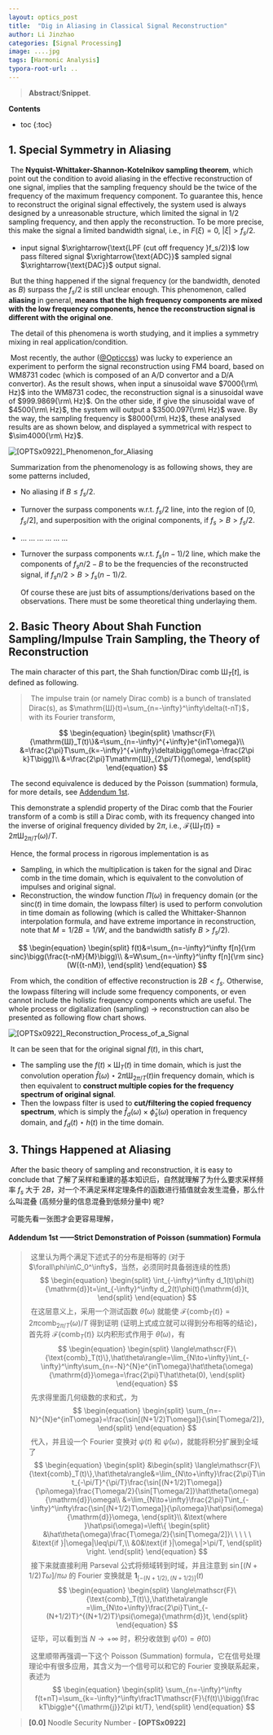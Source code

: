```yaml
---
layout: optics_post
title:  "Dig in Aliasing in Classical Signal Reconstruction"
author: Li Jinzhao
categories: [Signal Processing]
image: ....jpg
tags: [Harmonic Analysis]
typora-root-url: ..
---
```

> **Abstract**/**Snippet**.


**Contents**

* toc
{:toc}
## **1. Special Symmetry in Aliasing**

​	The **Nyquist-Whittaker-Shannon-Kotelnikov sampling theorem**, which point out the condition to avoid aliasing in the effective reconstruction of one signal, implies that the sampling frequency should be the twice of the frequency of the maximum frequency component. To guarantee this, hence to reconstruct the original signal effectively, the system used is always designed by a unreasonable structure, which limited the signal in $1/2$ sampling frequency, and then apply the reconstruction. To be more precise, this make the signal a limited bandwidth signal, i.e., in $F(\xi)=0,\ |\xi|>f_s/2$.

- input signal $\xrightarrow{\text{LPF (cut off frequency }f_s/2)}$ low pass filtered signal $\xrightarrow{\text{ADC}}$ sampled signal $\xrightarrow{\text{DAC}}$ output signal.

​	But the thing happened if the signal frequency (or the bandwidth, denoted as $B$) surpass the $f_s/2$ is still unclear enough. This phenomenon, called **aliasing** in general, **means that the high frequency components are mixed with the low frequency components, hence the reconstruction signal is different with the original one**.

​	The detail of this phenomena is worth studying, and it implies a symmetry mixing in real application/condition.

​	Most recently, the author ([@Opticcss](https://opticcss.github.io/)) was lucky to experience an experiment to perform the signal reconstruction using FM4 board, based on WM8731 codec (which is composed of an A/D convertor and a D/A convertor). As the result shows, when input a sinusoidal wave $7000{\rm\ Hz}$ into the WM8731 codec, the reconstruction signal is a sinusoidal wave of $999.9869{\rm\ Hz}$. On the other side, if give the sinusoidal wave of $4500{\rm\ Hz}$, the system will output a $3500.097{\rm\ Hz}$ wave. By the way, the sampling frequency is $8000{\rm\ Hz}$, these analysed results are as shown below, and displayed a symmetrical with respect to $\sim4000{\rm\ Hz}$.

![[OPTSx0922]_Phenomenon_for_Aliasing](..\assets\images\[OPTSx0922]_Phenomenon_for_Aliasing.svg)

​	Summarization from the phenomenology is as following shows, they are some patterns included,

- No aliasing if $B\leq f_s/2$.
- Turnover the surpass components w.r.t. $f_s/2$ line, into the region of $[0,f_s/2]$, and superposition with the original components, if $f_s>B>f_s/2$.
- ... ... ... ... ... ...
- Turnover the surpass components w.r.t. $f_s(n-1)/2$ line, which make the components of $f_sn/2-B$ to be the frequencies of the reconstructed signal, if $f_sn/2>B>f_s(n-1)/2$.

	Of course these are just bits of assumptions/derivations based on the observations. There must be some theoretical thing underlaying them.

## **2. Basic Theory About Shah Function Sampling/Impulse Train Sampling, the Theory of Reconstruction**

​	The main character of this part, the Shah function/Dirac comb $\mathrm{Ш}_T[t]$, is defined as following.

> ​	The impulse train (or namely Dirac comb) is a bunch of translated Dirac(s), as $\mathrm{Ш}(t)=\sum_{n=-\infty}^\infty\delta(t-nT)$，with its Fourier transform,

$$
\begin{equation}
\begin{split}
\mathscr{F}\{\mathrm{Ш}_T(t)\}&=\sum_{n=-\infty}^{+\infty}e^{inT\omega}\\
&=\frac{2\pi}T\sum_{k=-\infty}^{+\infty}\delta\bigg(\omega-\frac{2\pi k}T\bigg)\\
&=\frac{2\pi}T\mathrm{Ш}_{2\pi/T}(\omega),
\end{split}
\end{equation}
$$

​	The second equivalence is deduced by the Poisson (summation) formula, for more details, see [Addendum 1st](#jump01).

​	This demonstrate a splendid property of the Dirac comb that the Fourier transform of a comb is still a Dirac comb, with its frequency changed into the inverse of original frequency divided by $2\pi$, i.e.,  $\mathscr{F}\{\mathrm{Ш}_T(t)\}={2\pi}\mathrm{Ш}_{2\pi/T}(\omega)/T$.

​	Hence, the formal process in rigorous implementation is as

- Sampling, in which the multiplication is taken for the signal and Dirac comb in the time domain, which is equivalent to the convolution of impulses and original signal.
- Reconstruction, the window function $\Pi(\omega)$ in frequency domain (or the $\text{sinc}(t)$ in time domain, the lowpass filter) is used to perform convolution in time domain as following (which is called the Whittaker-Shannon interpolation formula, and have extreme importance in reconstruction, note that  $M=1/2B=1/W$, and the bandwidth satisfy  $B>f_s/2$).

$$
\begin{equation}
\begin{split}
f(t)&=\sum_{n=-\infty}^\infty f[n]{\rm sinc}\bigg(\frac{t-nM}{M}\bigg)\\
&=W\sum_{n=-\infty}^\infty f[n]{\rm sinc}(W({t-nM}),
\end{split}
\end{equation}
$$

​	From which, the condition of effective reconstruction is $2B<f_s$. Otherwise, the lowpass filtering will include some frequency components, or even cannot include the holistic frequency components which are useful. The whole process or digitalization (sampling) $\to$ reconstruction can also be presented as following flow chart shows.

![[OPTSx0922]_Reconstruction_Process_of_a_Signal](..\assets\images\[OPTSx0922]_Reconstruction_Process_of_a_Signal.svg)

​	It can be seen that for the original signal $f(t)$​, in this chart,

- The sampling use the $f(t)\times\mathrm{Ш}_T(t)$ in time domain, which is just the convolution operation $\hat{f}(\omega)\star2\pi\mathrm{Ш}_{2\pi/T}(t)$​ in frequency domain, which is then equivalent to **construct multiple copies for the frequency spectrum of original signal**.
- Then the lowpass filter is used to **cut/filtering the copied frequency spectrum**, which is simply the $\hat{f}_d(\omega)\times\hat{\phi}_s(\omega)$ operation in frequency domain, and $f_d(t)\star h(t)$ in the time domain.

## **3. Things Happened at Aliasing**

​	After the basic theory of sampling and reconstruction, it is easy to conclude that 了解了采样和重建的基本知识后，自然就理解了为什么要求采样频率 $f_s$ 大于 $2B$，对一个不满足采样定理条件的函数进行插值就会发生混叠，那么什么叫混叠 (高频分量的信息混叠到低频分量中) 呢?

​	可能先看一张图才会更容易理解，

#### **<span id="jump01">Addendum 1st </span>——Strict Demonstration of Poisson (summation) Formula**

> ​	这里认为两个满足下述式子的分布是相等的 (对于 $\forall\phi\in\C_0^\infty$，当然，必须同时具备弱连续的性质)
> $$
> \begin{equation}
> \begin{split}
> \int_{-\infty}^\infty d_1(t)\phi(t){\mathrm{d}}t=\int_{-\infty}^\infty d_2(t)\phi(t){\mathrm{d}}t,
> \end{split}
> \end{equation}
> $$
> ​	在这层意义上，采用一个测试函数 $\hat\theta(\omega)$ 就能使 $\mathscr{F}\{\text{comb}_T(t)\}={2\pi}\text{comb}_{2\pi/T}(\omega)/T$ 得到证明 (证明上式成立就可以得到分布相等的结论)，首先将 $\mathscr{F}\{\text{comb}_T(t)\}$ 以内积形式作用于 $\hat\theta(\omega)$，有
> $$
> \begin{equation}
> \begin{split}
> \langle\mathscr{F}\{\text{comb}_T(t)\},\hat\theta\rangle=\lim_{N\to+\infty}\int_{-\infty}^\infty\sum_{n=-N}^{N}e^{inT\omega}\hat\theta(\omega){\mathrm{d}}\omega=\frac{2\pi}T\hat\theta(0),
> \end{split}
> \end{equation}
> $$
> ​	先求得里面几何级数的求和式，为
> $$
> \begin{equation}
> \begin{split}
> \sum_{n=-N}^{N}e^{inT\omega}=\frac{\sin[(N+1/2)T\omega]}{\sin[T\omega/2]},
> \end{split}
> \end{equation}
> $$
> ​	代入，并且设一个 Fourier 变换对 $\psi(t)$ 和 $\hat\psi(\omega)$，就能将积分扩展到全域了
> $$
> \begin{equation}
> \begin{split}
> &\begin{split}
> \langle\mathscr{F}\{\text{comb}_T(t)\},\hat\theta\rangle&=\lim_{N\to+\infty}\frac{2\pi}T\int_{-\pi/T}^{\pi/T}\frac{\sin[(N+1/2)T\omega]}{\pi\omega}\frac{T\omega/2}{\sin[T\omega/2]}\hat\theta(\omega){\mathrm{d}}\omega\\
> &=\lim_{N\to+\infty}\frac{2\pi}T\int_{-\infty}^\infty\frac{\sin[(N+1/2)T\omega]}{\pi\omega}\hat\psi(\omega){\mathrm{d}}\omega,
> \end{split}\\
> &\text{where }\hat\psi(\omega)=\left\{
> \begin{split}
> &\hat\theta(\omega)\frac{T\omega/2}{\sin[T\omega/2]}\ \ \ \ \ &\text{if }|\omega|\leq\pi/T,\\
> &0&\text{if }|\omega|>\pi/T,
> \end{split}
> \right.
> \end{split}
> \end{equation}
> $$
> ​	接下来就直接利用 Parseval 公式将频域转到时域，并且注意到 ${\sin[(N+1/2)T\omega]}/{\pi\omega}$ 的 Fourier 变换就是 $\boldsymbol{1}_{[-(N+1/2),(N+1/2)]}(t)$
> $$
> \begin{equation}
> \begin{split}
> \langle\mathscr{F}\{\text{comb}_T(t)\},\hat\theta\rangle
> =\lim_{N\to+\infty}\frac{2\pi}T\int_{-(N+1/2)T}^{(N+1/2)T}\psi(\omega){\mathrm{d}}t,
> \end{split}
> \end{equation}
> $$
> ​	证毕，可以看到当 $N\to+\infty$ 时，积分收敛到 $\hat\psi(0)=\hat\theta(0)$
>	
> ​	这里顺带再强调一下这个 Poisson (Summation) formula，它在信号处理理论中有很多应用，其含义为一个信号可以和它的 Fourier 变换联系起来，表述为
> $$
> \begin{equation}
> \begin{split}
> \sum_{n=-\infty}^\infty f(t+nT)=\sum_{k=-\infty}^\infty\frac1T\mathscr{F}\{f(t)\}\bigg(\frac kT\bigg)e^{{\mathrm{j}}2\pi kt/T},
> \end{split}
> \end{equation}
> $$

> <span id="jump0">**[0.0]**</span> Noodle Security Number - **[OPTSx0922]**

[^1]: Proakis, John G., and Dimitris G. Manolakis. "Digital signal processing." *MPC, New York* (1992).

[^2]: Mallat, Stéphane. *A wavelet tour of signal processing*. Elsevier, 1999.

